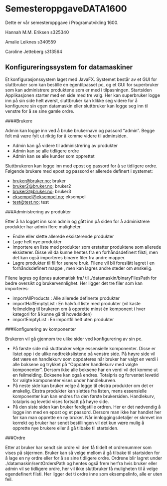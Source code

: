 # SemesteroppgaveDATA1600

Dette er vår semesteroppgave i Programutvikling 1600.

Hannah M.M. Eriksen s325340

Amalie Leiknes s340559

Caroline Jetteberg s313564

## Konfigureringssystem for datamaskiner
  Et konfigurasjonssystem laget med JavaFX. Systemet består av et GUI for sluttbruker som kan bestille en egentilpasset pc, og et GUI for superbruker som kan administrere produktene som er med i tilpasningen. 
  Startsiden
  Applikasjonen starter med en side med tre valg. Her kan superbruker logge inn på sin side helt øverst, sluttbruker kan klikke seg videre for å konfigurere sin egen datamaskin eller sluttbruker kan logge seg inn til venstre for å se sine gamle ordre.
  
  
  ####Brukere
  
  Admin kan logge inn ved å bruke brukernavn og passord “admin”. Begge felt må være fylt ut riktig for å komme videre til adminsiden.
  - Admin kan gå videre til administrering av produkter
  - Admin kan se alle tidligere ordre
  - Admin kan se alle kunder som opprettet
  
  Sluttbrukeren kan logge inn med epost og passord for å se tidligere ordre. Følgende brukere med epost og passord er allerede definert i systemet:
  - bruker@bruker.no; bruker
  - bruker2@bruker.no; bruker2
  - bruker3@bruker.no; bruker3
  - eksempel@eksempel.no; eksempel
  - test@test.no; test
  
  
  ###Administrering av produkter
  
  Etter å ha logget inn som admin og gått inn på siden for å administrere produkter har admin flere muligheter. 
  - Endre eller slette allerede eksisterende produkter
  - Lage helt nye produkter
  - Importere en liste med produkter som erstatter produktene som allerede eksisterer. Disse vil da kunne hentes fra en forhåndsdefinert filsti, men det kan også importeres binære filer fra andre mapper.
  - Lagre produkter til fil for senere bruk. Filene vil bli foreslått lagret i en forhåndsdefinert mappe , men kan lagres andre steder om ønskelig.
  
  Filene lagres og åpnes automatisk fra/ til ./datamaskin/binaryFilesPath for bedre oversikt og brukervennlighet. Her ligger det tre filer som kan importeres:
  - importAllProducts   	: Alle allerede definerte produkter
  - importHalfEmptyList 	: En halvfull liste med produkter (vil kaste feilmelding til brukeren om å opprette minst èn komponent i hver kategori for å kunne gå til hovedsiden)
  - importEmptyList     	: En importfil helt uten produkter
  
  
  ###Konfigurering av komponenter
  
  Brukeren vil gå gjennom tre ulike sider ved konfigurering av sin pc.
  - På første side må sluttbruker velge essensielle komponenter. Disse er listet opp i de ulike nedtrekkslistene på venstre side. På høyre side vil det være en handlekurv som oppdateres når bruker har valgt en verdi i alle boksene og trykket på “Oppdater handlekurv med valgte komponenter”. Dersom ikke alle boksene har en verdi vil det komme ut en feilmelding. Boksene kan også endres. Totalpris og forventet levetid for valgte komponenter vises under handlekurven.
  - På neste side kan bruker velge å legge til ekstra produkter om det er ønskelig. Ekstra produkter kan slettes fra listen, mens essensielle komponenter kun kan endres fra den første brukersiden. Handlekurv, totalpris og levetid vises fortsatt på høyre side.
  - På den siste siden kan bruker ferdigstille ordren. Her er det nødvendig å logge inn med en epost og et passord. Dersom man ikke har handlet her før kan man opprette en ny bruker. Når innloggingsdetaljer er skrevet inn korrekt og bruker har sendt bestillingen vil det kun være mulig å opprette nye brukere eller å gå tilbake til startsiden.
  
  
  ###Ordre
  
  Etter at bruker har sendt sin ordre vil den få tildelt et ordrenummer som vises på skjermen. Bruker kan så velge mellom å gå tilbake til startsiden for å lage en ny ordre eller for å se sine tidligere ordre. Ordrene blir lagret under ./datamaskin/sentOrdersPath og hentes også frem herfra hvis bruker eller admin vil se tidligere ordre, her vil ikke sluttbruker få muligheten til å velge egendefinert filsti.
  Her ligger det ti ordre inne som eksempelinfo, alle er uten feil.
